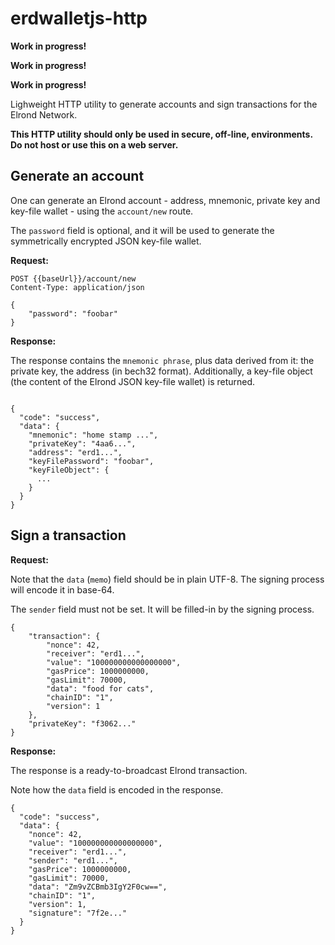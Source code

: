 # erdwalletjs-http

**Work in progress!**

**Work in progress!**

**Work in progress!**

Lighweight HTTP utility to generate accounts and sign transactions for the Elrond Network.

**This HTTP utility should only be used in secure, off-line, environments. Do not host or use this on a web server.**

## Generate an account

One can generate an Elrond account - address, mnemonic, private key and key-file wallet - using the `account/new` route. 

The `password` field is optional, and it will be used to generate the symmetrically encrypted JSON key-file wallet.

**Request:**

```
POST {{baseUrl}}/account/new
Content-Type: application/json

{
    "password": "foobar"
}
```

**Response:**

The response contains the `mnemonic phrase`, plus data derived from it: the private key, the address (in bech32 format). Additionally, a key-file object (the content of the Elrond JSON key-file wallet) is returned. 

```

{
  "code": "success",
  "data": {
    "mnemonic": "home stamp ...",
    "privateKey": "4aa6...",
    "address": "erd1...",
    "keyFilePassword": "foobar",
    "keyFileObject": {
      ...
    }
  }
}
```

## Sign a transaction

**Request:**

Note that the `data` (`memo`) field should be in plain UTF-8. The signing process will encode it in base-64.

The `sender` field must not be set. It will be filled-in by the signing process.

```
{
    "transaction": {
        "nonce": 42,
        "receiver": "erd1...",
        "value": "100000000000000000",
        "gasPrice": 1000000000,
        "gasLimit": 70000,
        "data": "food for cats",
        "chainID": "1",
        "version": 1
    }, 
    "privateKey": "f3062..."
}
```

**Response:**

The response is a ready-to-broadcast Elrond transaction.

Note how the `data` field is encoded in the response.

```
{
  "code": "success",
  "data": {
    "nonce": 42,
    "value": "100000000000000000",
    "receiver": "erd1...",
    "sender": "erd1...",
    "gasPrice": 1000000000,
    "gasLimit": 70000,
    "data": "Zm9vZCBmb3IgY2F0cw==",
    "chainID": "1",
    "version": 1,
    "signature": "7f2e..."
  }
}
```